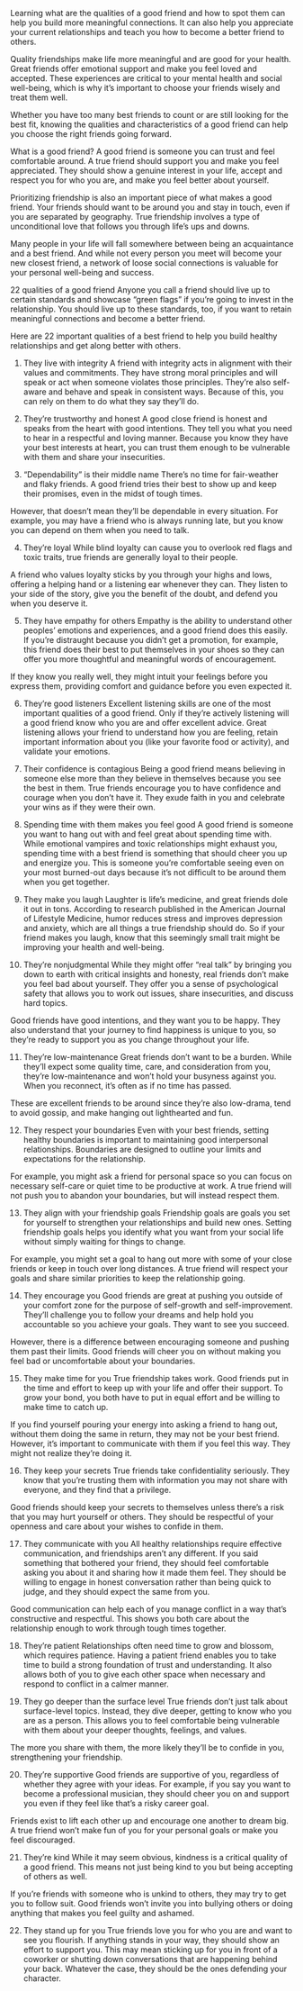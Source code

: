 Learning what are the qualities of a good friend and how to spot them can help you build more meaningful connections. It can also help you appreciate your current relationships and teach you how to become a better friend to others.

Quality friendships make life more meaningful and are good for your health. Great friends offer emotional support and make you feel loved and accepted. These experiences are critical to your mental health and social well-being, which is why it’s important to choose your friends wisely and treat them well.

Whether you have too many best friends to count or are still looking for the best fit, knowing the qualities and characteristics of a good friend can help you choose the right friends going forward.

What is a good friend?
A good friend is someone you can trust and feel comfortable around. A true friend should support you and make you feel appreciated. They should show a genuine interest in your life, accept and respect you for who you are, and make you feel better about yourself.

Prioritizing friendship is also an important piece of what makes a good friend. Your friends should want to be around you and stay in touch, even if you are separated by geography. True friendship involves a type of unconditional love that follows you through life’s ups and downs.

Many people in your life will fall somewhere between being an acquaintance and a best friend. And while not every person you meet will become your new closest friend, a network of loose social connections is valuable for your personal well-being and success. 

22 qualities of a good friend
Anyone you call a friend should live up to certain standards and showcase “green flags” if you’re going to invest in the relationship. You should live up to these standards, too, if you want to retain meaningful connections and become a better friend.

Here are 22 important qualities of a best friend to help you build healthy relationships and get along better with others.

1. They live with integrity
A friend with integrity acts in alignment with their values and commitments. They have strong moral principles and will speak or act when someone violates those principles. They’re also self-aware and behave and speak in consistent ways. Because of this, you can rely on them to do what they say they’ll do.

2. They’re trustworthy and honest
A good close friend is honest and speaks from the heart with good intentions. They tell you what you need to hear in a respectful and loving manner. Because you know they have your best interests at heart, you can trust them enough to be vulnerable with them and share your insecurities.

3. “Dependability” is their middle name
There’s no time for fair-weather and flaky friends. A good friend tries their best to show up and keep their promises, even in the midst of tough times.

However, that doesn’t mean they’ll be dependable in every situation. For example, you may have a friend who is always running late, but you know you can depend on them when you need to talk.

4. They’re loyal
While blind loyalty can cause you to overlook red flags and toxic traits, true friends are generally loyal to their people. 

A friend who values loyalty sticks by you through your highs and lows, offering a helping hand or a listening ear whenever they can. They listen to your side of the story, give you the benefit of the doubt, and defend you when you deserve it.

5. They have empathy for others
Empathy is the ability to understand other peoples’ emotions and experiences, and a good friend does this easily. If you’re distraught because you didn’t get a promotion, for example, this friend does their best to put themselves in your shoes so they can offer you more thoughtful and meaningful words of encouragement.

If they know you really well, they might intuit your feelings before you express them, providing comfort and guidance before you even expected it.

6. They’re good listeners
Excellent listening skills are one of the most important qualities of a good friend. Only if they’re actively listening will a good friend know who you are and offer excellent advice. Great listening allows your friend to understand how you are feeling, retain important information about you (like your favorite food or activity), and validate your emotions. 

7. Their confidence is contagious
Being a good friend means believing in someone else more than they believe in themselves because you see the best in them. True friends encourage you to have confidence and courage when you don’t have it. They exude faith in you and celebrate your wins as if they were their own.

8. Spending time with them makes you feel good
A good friend is someone you want to hang out with and feel great about spending time with. While emotional vampires and toxic relationships might exhaust you, spending time with a best friend is something that should cheer you up and energize you. This is someone you’re comfortable seeing even on your most burned-out days because it’s not difficult to be around them when you get together.

9. They make you laugh
Laughter is life’s medicine, and great friends dole it out in tons. According to research published in the American Journal of Lifestyle Medicine, humor reduces stress and improves depression and anxiety, which are all things a true friendship should do. So if your friend makes you laugh, know that this seemingly small trait might be improving your health and well-being. 

10. They’re nonjudgmental
While they might offer “real talk” by bringing you down to earth with critical insights and honesty, real friends don’t make you feel bad about yourself. They offer you a sense of psychological safety that allows you to work out issues, share insecurities, and discuss hard topics. 

Good friends have good intentions, and they want you to be happy. They also understand that your journey to find happiness is unique to you, so they’re ready to support you as you change throughout your life. 

11. They’re low-maintenance
Great friends don’t want to be a burden. While they’ll expect some quality time, care, and consideration from you, they’re low-maintenance and won’t hold your busyness against you. When you reconnect, it’s often as if no time has passed. 

These are excellent friends to be around since they’re also low-drama, tend to avoid gossip, and make hanging out lighthearted and fun.

12. They respect your boundaries
Even with your best friends, setting healthy boundaries is important to maintaining good interpersonal relationships. Boundaries are designed to outline your limits and expectations for the relationship. 

For example, you might ask a friend for personal space so you can focus on necessary self-care or quiet time to be productive at work. A true friend will not push you to abandon your boundaries, but will instead respect them.

13. They align with your friendship goals
Friendship goals are goals you set for yourself to strengthen your relationships and build new ones. Setting friendship goals helps you identify what you want from your social life without simply waiting for things to change. 

For example, you might set a goal to hang out more with some of your close friends or keep in touch over long distances. A true friend will respect your goals and share similar priorities to keep the relationship going.

14. They encourage you
Good friends are great at pushing you outside of your comfort zone for the purpose of self-growth and self-improvement. They’ll challenge you to follow your dreams and help hold you accountable so you achieve your goals. They want to see you succeed.

However, there is a difference between encouraging someone and pushing them past their limits. Good friends will cheer you on without making you feel bad or uncomfortable about your boundaries.

15. They make time for you
True friendship takes work. Good friends put in the time and effort to keep up with your life and offer their support. To grow your bond, you both have to put in equal effort and be willing to make time to catch up.

If you find yourself pouring your energy into asking a friend to hang out, without them doing the same in return, they may not be your best friend. However, it’s important to communicate with them if you feel this way. They might not realize they’re doing it.

16. They keep your secrets
True friends take confidentiality seriously. They know that you’re trusting them with information you may not share with everyone, and they find that a privilege. 

Good friends should keep your secrets to themselves unless there’s a risk that you may hurt yourself or others. They should be respectful of your openness and care about your wishes to confide in them.

17. They communicate with you
All healthy relationships require effective communication, and friendships aren’t any different. If you said something that bothered your friend, they should feel comfortable asking you about it and sharing how it made them feel. They should be willing to engage in honest conversation rather than being quick to judge, and they should expect the same from you.

Good communication can help each of you manage conflict in a way that’s constructive and respectful. This shows you both care about the relationship enough to work through tough times together.

18. They’re patient
Relationships often need time to grow and blossom, which requires patience. Having a patient friend enables you to take time to build a strong foundation of trust and understanding. It also allows both of you to give each other space when necessary and respond to conflict in a calmer manner.

19. They go deeper than the surface level
True friends don’t just talk about surface-level topics. Instead, they dive deeper, getting to know who you are as a person. This allows you to feel comfortable being vulnerable with them about your deeper thoughts, feelings, and values. 

The more you share with them, the more likely they’ll be to confide in you, strengthening your friendship.

20. They’re supportive
Good friends are supportive of you, regardless of whether they agree with your ideas. For example, if you say you want to become a professional musician, they should cheer you on and support you even if they feel like that’s a risky career goal.

Friends exist to lift each other up and encourage one another to dream big. A true friend won’t make fun of you for your personal goals or make you feel discouraged.

21. They’re kind
While it may seem obvious, kindness is a critical quality of a good friend. This means not just being kind to you but being accepting of others as well.

If you’re friends with someone who is unkind to others, they may try to get you to follow suit. Good friends won’t invite you into bullying others or doing anything that makes you feel guilty and ashamed.

22. They stand up for you
True friends love you for who you are and want to see you flourish. If anything stands in your way, they should show an effort to support you. This may mean sticking up for you in front of a coworker or shutting down conversations that are happening behind your back. Whatever the case, they should be the ones defending your character.